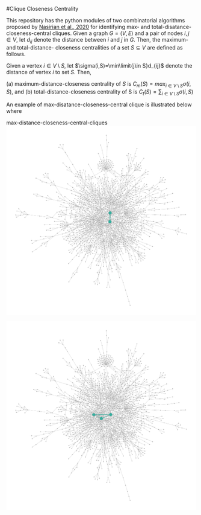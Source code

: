 #Clique Closeness Centrality

This repository has the python modules of two combinatorial algorithms proposed by [Nasirian et al., 2020](https://www.sciencedirect.com/science/article/abs/pii/S0377221719309464) for identifying max- and total-disatance-closeness-central cliques. 
Given a graph $G=(V,E)$ and a pair of nodes $i,j\in V$, let $d_{ij}$ denote the distance between $i$ and $j$ in $G$. Then, the maximum- and total-distance- closeness centralities of a set $S\subseteq V$ are defined as follows.

Given a vertex $i\in V\setminus S$, let $\sigma(i,S)=\min\limit{j\in S}d_{ij}$ denote the distance of vertex $i$ to set $S$. Then, 

(a) maximum-distance-closeness centrality of $S$ is $C_m(S)=max_{i\in V\setminus S}\sigma(i,S)$, and
(b) total-distance-closeness centrality of S is $C_t(S)=\sum_{i\in V\setminus S}\sigma(i,S)$

An example of max-disatance-closeness-central clique is illustrated below where 



 max-distance-closeness-central-cliques
![max_distance_closeness_central_clique](max_distance_closeness_central_clique.svg) 


![total_distance_closeness_central_clique](total_distance_closeness_central_clique.svg)